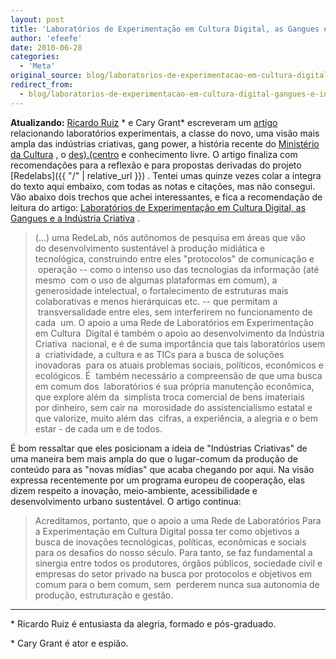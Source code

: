 ```yaml
---
layout: post
title: 'Laboratórios de Experimentação em Cultura Digital, as Gangues e a Indústria Criativa'
author: 'efeefe'
date: 2010-06-28
categories:
  - 'Meta'
original_source: blog/laboratorios-de-experimentacao-em-cultura-digital-gangues-e-industria-criativa.html
redirect_from:
  - blog/laboratorios-de-experimentacao-em-cultura-digital-gangues-e-industria-criativa.html
---
```


**Atualizando:** [Ricardo Ruiz](http://www.culturadigital.br/ruiz/) \* e Cary Grant\* escreveram um [artigo](http://www.culturadigital.br/ruiz/2010/06/28/laboratorios-de-experimentacao-em-cultura-digital-as-gangues-e-a-industria-criativa/) relacionando laboratórios experimentais, a classe do novo, uma visão mais ampla das indústrias criativas, gang power, a história recente do [Ministério da Cultura](http://cultura.gov.br/) , o [des).(centro](http://pub.descentro.org/) e conhecimento livre. O artigo finaliza com recomendações para a reflexão e para propostas derivadas do projeto [Redelabs]({{ "/" | relative_url }}) . Tentei umas quinze vezes colar a íntegra do texto aqui embaixo, com todas as notas e citações, mas não consegui. Vão abaixo dois trechos que achei interessantes, e fica a recomendação de leitura do artigo: [Laboratórios de Experimentação em Cultura Digital, as Gangues e a Indústria Criativa](http://www.culturadigital.br/ruiz/2010/06/28/laboratorios-de-experimentacao-em-cultura-digital-as-gangues-e-a-industria-criativa/) .

> (\...) uma RedeLab, nós autônomos de pesquisa em áreas que vão do desenvolvimento sustentável à produção midiática e tecnológica, construindo entre eles "protocolos" de comunicação e  operação -- como o intenso uso das tecnologias da informação (até mesmo  com o uso de algumas plataformas em comum), a generosidade intelectual, o fortalecimento de estruturas mais colaborativas e menos hierárquicas etc. -- que permitam a  transversalidade entre eles, sem interferirem no funcionamento de cada  um. O apoio a uma Rede de Laboratórios em Experimentação em Cultura  Digital é também o apoio ao desenvolvimento da Indústria Criativa  nacional, e é de suma importância que tais laboratórios usem a  criatividade, a cultura e as TICs para a busca de soluções inovadoras  para os atuais problemas sociais, políticos, econômicos e ecológicos. É  também necessário a compreensão de que uma busca em comum dos  laboratórios é sua própria manutenção econômica, que explore além da  simplista troca comercial de bens imateriais por dinheiro, sem cair na  morosidade do assistencialismo estatal e que valorize, muito além das  cifras, a experiência, a alegria e o bem estar - de cada um e de todos.

É bom ressaltar que eles posicionam a ideia de \"Indústrias Criativas\" de uma maneira bem mais ampla do que o lugar-comum da produção de conteúdo para as \"novas mídias\" que acaba chegando por aqui. Na visão expressa recentemente por um programa europeu de cooperação, elas dizem respeito a inovação, meio-ambiente, acessibilidade e desenvolvimento urbano sustentável. O artigo continua:

> Acreditamos, portanto, que o apoio a uma Rede de Laboratórios Para a Experimentação em Cultura Digital possa ter como objetivos a busca de inovações tecnológicas, políticas, econômicas e sociais para os desafios do nosso século. Para tanto, se faz fundamental a sinergia entre todos os produtores, órgãos públicos, sociedade civil e empresas do setor privado na busca por protocolos e objetivos em comum para o bem comum, sem  perderem nunca sua autonomia de produção, estruturação e gestão.

---

\* Ricardo Ruiz é entusiasta da alegria, formado e pós-graduado.

\* Cary Grant é ator e espião.
